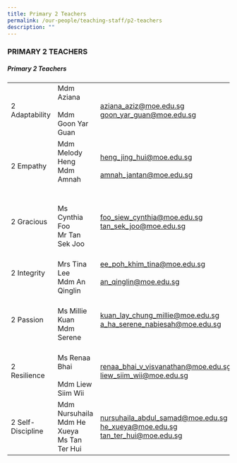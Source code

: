 ```yaml
---
title: Primary 2 Teachers
permalink: /our-people/teaching-staff/p2-teachers
description: ""
---
```

### PRIMARY 2 TEACHERS

##### Primary 2 Teachers
|  	|  	|  	|
|---	|---	|---	|
| 2 Adaptability 	| Mdm Aziana<br><br>Mdm Goon Yar Guan 	| aziana_aziz@moe.edu.sg<br>goon_yar_guan@moe.edu.sg 	|
| 2 Empathy 	| Mdm Melody Heng<br>Mdm Amnah<br><br> 	| heng_jing_hui@moe.edu.sg<br><br>amnah_jantan@moe.edu.sg 	|
| 2 Gracious 	| <br>Ms Cynthia Foo<br>Mr Tan Sek Joo 	| foo_siew_cynthia@moe.edu.sg<br>tan_sek_joo@moe.edu.sg 	|
| 2 Integrity 	| <br>Mrs Tina Lee<br>Mdm An Qinglin 	| ee_poh_khim_tina@moe.edu.sg<br><br>an_qinglin@moe.edu.sg 	|
| 2 Passion 	| <br>Ms Millie Kuan<br>Mdm Serene 	| kuan_lay_chung_millie@moe.edu.sg<br>a_ha_serene_nabiesah@moe.edu.sg 	|
| 2 Resilience 	| <br>Ms Renaa Bhai<br><br>Mdm Liew Siim Wii 	| renaa_bhai_v_visvanathan@moe.edu.sg<br>liew_siim_wii@moe.edu.sg 	|
| 2 Self-Discipline 	| Mdm Nursuhaila<br>Mdm He Xueya<br>Ms Tan Ter Hui  	| nursuhaila_abdul_samad@moe.edu.sg<br>he_xueya@moe.edu.sg<br>tan_ter_hui@moe.edu.sg 	|